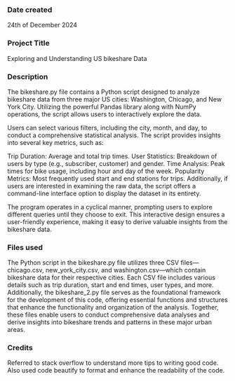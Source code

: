 
### Date created
24th of December 2024

### Project Title
Exploring and Understanding US bikeshare Data

### Description
The bikeshare.py file contains a Python script designed to analyze bikeshare data from three major US cities: Washington, Chicago, and New York City. Utilizing the powerful Pandas library along with NumPy operations, the script allows users to interactively explore the data.

Users can select various filters, including the city, month, and day, to conduct a comprehensive statistical analysis. The script provides insights into several key metrics, such as:

Trip Duration: Average and total trip times.
User Statistics: Breakdown of users by type (e.g., subscriber, customer) and gender.
Time Analysis: Peak times for bike usage, including hour and day of the week.
Popularity Metrics: Most frequently used start and end stations for trips.
Additionally, if users are interested in examining the raw data, the script offers a command-line interface option to display the dataset in its entirety.

The program operates in a cyclical manner, prompting users to explore different queries until they choose to exit. This interactive design ensures a user-friendly experience, making it easy to derive valuable insights from the bikeshare data.

### Files used
The Python script in the bikeshare.py file utilizes three CSV files—chicago.csv, new_york_city.csv, and washington.csv—which contain bikeshare data for their respective cities. Each CSV file includes various details such as trip duration, start and end times, user types, and more. Additionally, the bikeshare_2.py file serves as the foundational framework for the development of this code, offering essential functions and structures that enhance the functionality and organization of the analysis. Together, these files enable users to conduct comprehensive data analyses and derive insights into bikeshare trends and patterns in these major urban areas.

### Credits
Referred to stack overflow to understand more tips to writing good code. Also used code beautify to format and enhance the readability of the code.
